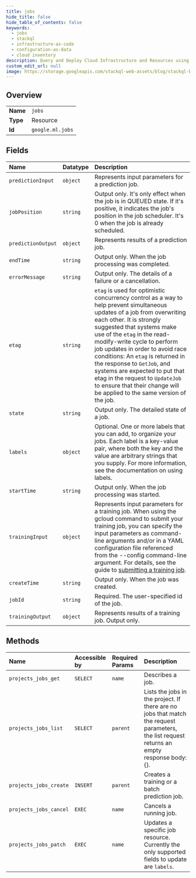 ```yaml
---
title: jobs
hide_title: false
hide_table_of_contents: false
keywords:
  - jobs
  - stackql
  - infrastructure-as-code
  - configuration-as-data
  - cloud inventory
description: Query and Deploy Cloud Infrastructure and Resources using SQL
custom_edit_url: null
image: https://storage.googleapis.com/stackql-web-assets/blog/stackql-blog-post-featured-image.png
---
```

  
    

## Overview
<table><tbody>
<tr><td><b>Name</b></td><td><code>jobs</code></td></tr>
<tr><td><b>Type</b></td><td>Resource</td></tr>
<tr><td><b>Id</b></td><td><code>google.ml.jobs</code></td></tr>
</tbody></table>

## Fields
| Name | Datatype | Description |
|:-----|:---------|:------------|
| `predictionInput` | `object` | Represents input parameters for a prediction job. |
| `jobPosition` | `string` | Output only. It's only effect when the job is in QUEUED state. If it's positive, it indicates the job's position in the job scheduler. It's 0 when the job is already scheduled. |
| `predictionOutput` | `object` | Represents results of a prediction job. |
| `endTime` | `string` | Output only. When the job processing was completed. |
| `errorMessage` | `string` | Output only. The details of a failure or a cancellation. |
| `etag` | `string` | `etag` is used for optimistic concurrency control as a way to help prevent simultaneous updates of a job from overwriting each other. It is strongly suggested that systems make use of the `etag` in the read-modify-write cycle to perform job updates in order to avoid race conditions: An `etag` is returned in the response to `GetJob`, and systems are expected to put that etag in the request to `UpdateJob` to ensure that their change will be applied to the same version of the job. |
| `state` | `string` | Output only. The detailed state of a job. |
| `labels` | `object` | Optional. One or more labels that you can add, to organize your jobs. Each label is a key-value pair, where both the key and the value are arbitrary strings that you supply. For more information, see the documentation on using labels. |
| `startTime` | `string` | Output only. When the job processing was started. |
| `trainingInput` | `object` | Represents input parameters for a training job. When using the gcloud command to submit your training job, you can specify the input parameters as command-line arguments and/or in a YAML configuration file referenced from the --config command-line argument. For details, see the guide to [submitting a training job](/ai-platform/training/docs/training-jobs). |
| `createTime` | `string` | Output only. When the job was created. |
| `jobId` | `string` | Required. The user-specified id of the job. |
| `trainingOutput` | `object` | Represents results of a training job. Output only. |
## Methods
| Name | Accessible by | Required Params | Description |
|:-----|:--------------|:----------------|:------------|
| `projects_jobs_get` | `SELECT` | `name` | Describes a job. |
| `projects_jobs_list` | `SELECT` | `parent` | Lists the jobs in the project. If there are no jobs that match the request parameters, the list request returns an empty response body: {}. |
| `projects_jobs_create` | `INSERT` | `parent` | Creates a training or a batch prediction job. |
| `projects_jobs_cancel` | `EXEC` | `name` | Cancels a running job. |
| `projects_jobs_patch` | `EXEC` | `name` | Updates a specific job resource. Currently the only supported fields to update are `labels`. |
